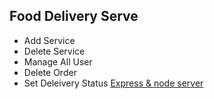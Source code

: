 
## Food Delivery Serve

- Add Service
- Delete Service
- Manage All User
- Delete Order
- Set Deleivery Status
[Express & node server ](https://agile-woodland-88969.herokuapp.com/)